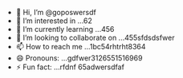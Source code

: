 - 👋 Hi, I’m @goposwersdf
- 👀 I’m interested in ...62
- 🌱 I’m currently learning ...456
- 💞️ I’m looking to collaborate on ...455sfdsdsfwer
- 📫 How to reach me ...1bc54rhtrht8364
- 😄 Pronouns: ...gdfwer3126551516969
- ⚡ Fun fact: ...rfdnf
65adwersdfaf
<!---s
goposwer/goposwer is a ✨ special ✨ repository because its `README.md` (this file) appears on your GitH35ub profile.
You can click the Preview link to take a look at your changeadsdass.
--->
